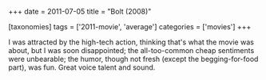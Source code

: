 +++
date = 2011-07-05
title = "Bolt (2008)"

[taxonomies]
tags = ['2011-movie', 'average']
categories = ['movies']
+++

I was attracted by the high-tech action, thinking that\'s what the movie
was about, but I was soon disappointed; the all-too-common cheap
sentiments were unbearable; the humor, though not fresh (except the
begging-for-food part), was fun. Great voice talent and sound.
